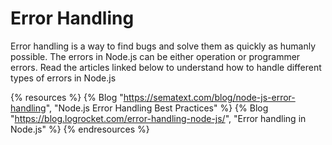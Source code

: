 # Error Handling

Error handling is a way to find bugs and solve them as quickly as humanly possible. The errors in Node.js can be either operation or programmer errors. Read the articles linked below to understand how to handle different types of errors in Node.js

{% resources %}
  {% Blog "https://sematext.com/blog/node-js-error-handling", "Node.js Error Handling Best Practices" %}
  {% Blog "https://blog.logrocket.com/error-handling-node-js/", "Error handling in Node.js" %}
{% endresources %}

